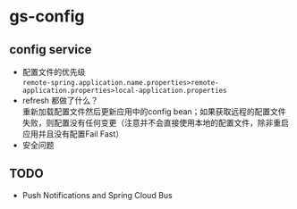 # gs-config

## config service
- 配置文件的优先级  
`remote-spring.application.name.properties>remote-application.properties>local-application.properties`
- refresh 都做了什么？  
重新加载配置文件然后更新应用中的config bean；如果获取远程的配置文件失败，则配置没有任何变更（注意并不会直接使用本地的配置文件，除非重启应用并且没有配置Fail Fast）
- 安全问题

## TODO
- Push Notifications and Spring Cloud Bus
